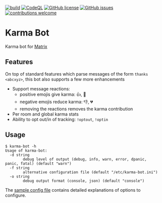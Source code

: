 [![build](https://github.com/bsd-ac/karma-bot/actions/workflows/build.yml/badge.svg)](https://github.com/bsd-ac/karma-bot/actions/workflows/build.yml)
[![CodeQL](https://github.com/bsd-ac/karma-bot/actions/workflows/codeql-analysis.yml/badge.svg)](https://github.com/bsd-ac/karma-bot/actions/workflows/codeql-analysis.yml)
[![GitHub license](https://img.shields.io/github/license/bsd-ac/karma-bot.svg)](https://github.com/bsd-ac/karma-bot/blob/master/LICENSE)
[![GitHub issues](https://img.shields.io/github/issues-raw/bsd-ac/karma-bot)](https://github.com/bsd-ac/karma-bot/issues)
[![contributions welcome](https://img.shields.io/badge/contributions-welcome-brightgreen.svg?style=flat)](https://github.com/bsd-ac/karma-bot/issues)

# Karma Bot

Karma bot for [Matrix](https://matrix.org/)

## Features

On top of standard features which parse messages of the form `thanks <abcxyz>`, this bot also supports a few more enhancements

- Support message reactions:
  - positive emojis give karma: 👍, 💖
  - negative emojis reduce karma: 👎, 💔
  - removing the reactions removes the karma contribution
- Per room and global karma stats
- Ability to opt out/in of tracking: `!optout`, `!optin`

## Usage

```
$ karma-bot -h
Usage of karma-bot:
  -d string
        debug level of output (debug, info, warn, error, dpanic, panic, fatal) (default "warn")
  -f string
        alternative configuration file (default "/etc/karma-bot.ini")
  -o string
        debug output format (console, json) (default "console")
```

The [sample config file](karma-bot.ini.sample) contains detailed explanations of options to configure.
